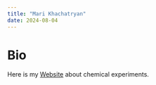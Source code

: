 ```yaml
---
title: "Mari Khachatryan"
date: 2024-08-04
---
```





# Bio
Here is my [Website](qhttps://marixachatryan2121.github.io/improved-guacamole/) about chemical experiments.
